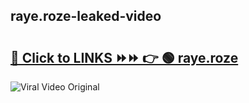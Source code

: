 
 ## raye.roze-leaked-video 

# <h2><a href="https://clipsfans.com/raye.roze&ref=git">🔗 Click to LINKS ⏩⏩ 👉 🟢 raye.roze </a></h2>

<a href="https://clipsfans.com/raye.roze&ref=git" rel="nofollow" data-target="animated-image.originalLink"><img src="https://i.ibb.co.com/xMMVF88/686577567.gif" alt="Viral Video Original" style="max-width: 100%; display: inline-block;" data-target="animated-image.originalImage"></a>
